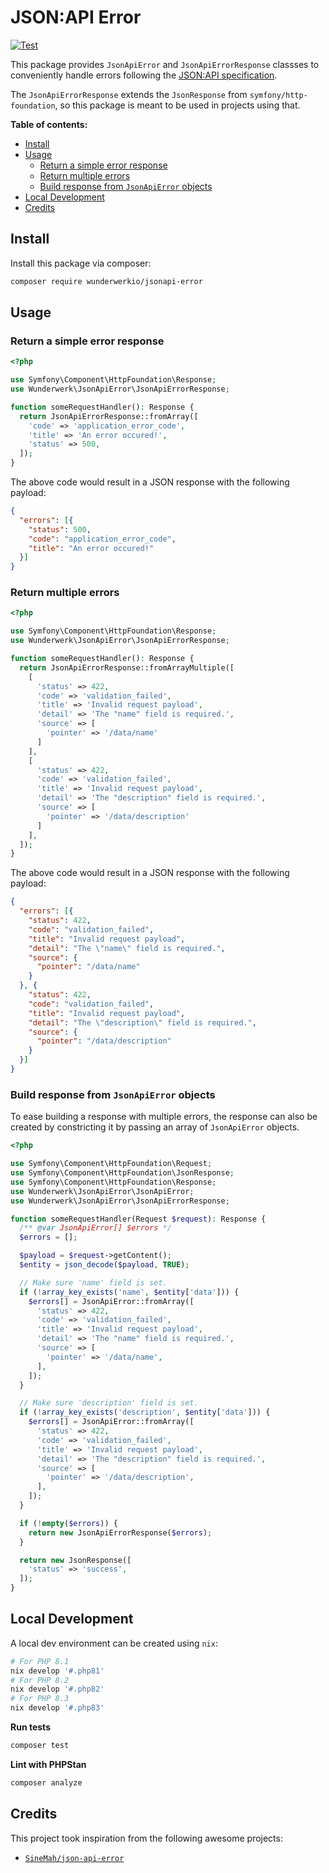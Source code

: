 # JSON:API Error 
[![Test](https://github.com/wunderwerkio/jsonapi-error/actions/workflows/main.yml/badge.svg)](https://github.com/wunderwerkio/jsonapi-error/actions/workflows/main.yml)

This package provides `JsonApiError` and `JsonApiErrorResponse` classses to conveniently handle errors following the [JSON:API specification](https://jsonapi.org/format/#errors).

The `JsonApiErrorResponse` extends the `JsonResponse` from `symfony/http-foundation`, so this package is meant to be used in projects using that.

**Table of contents:**
- [Install](#install)
- [Usage](#usage)
    - [Return a simple error response](#return-a-simple-error-response)
    - [Return multiple errors](#return-multiple-errors)
    - [Build response from `JsonApiError` objects](#build-response-from-jsonapierror-objects)
- [Local Development](#local-development)
- [Credits](#credits)

## Install

Install this package via composer:

```bash
composer require wunderwerkio/jsonapi-error
```

## Usage

### Return a simple error response

```php
<?php

use Symfony\Component\HttpFoundation\Response;
use Wunderwerk\JsonApiError\JsonApiErrorResponse;

function someRequestHandler(): Response {
  return JsonApiErrorResponse::fromArray([
    'code' => 'application_error_code',
    'title' => 'An error occured!',
    'status' => 500,
  ]);
}
```

The above code would result in a JSON response with the following payload:

```json
{
  "errors": [{
    "status": 500,
    "code": "application_error_code",
    "title": "An error occured!"
  }]
}
```

### Return multiple errors

```php
<?php

use Symfony\Component\HttpFoundation\Response;
use Wunderwerk\JsonApiError\JsonApiErrorResponse;

function someRequestHandler(): Response {
  return JsonApiErrorResponse::fromArrayMultiple([
    [
      'status' => 422,
      'code' => 'validation_failed',
      'title' => 'Invalid request payload',
      'detail' => 'The "name" field is required.',
      'source' => [
        'pointer' => '/data/name'
      ]
    ],
    [
      'status' => 422,
      'code' => 'validation_failed',
      'title' => 'Invalid request payload',
      'detail' => 'The "description" field is required.',
      'source' => [
        'pointer' => '/data/description'
      ]
    ],
  ]);
}
```

The above code would result in a JSON response with the following payload:

```json
{
  "errors": [{
    "status": 422,
    "code": "validation_failed",
    "title": "Invalid request payload",
    "detail": "The \"name\" field is required.",
    "source": {
      "pointer": "/data/name"
    }
  }, {
    "status": 422,
    "code": "validation_failed",
    "title": "Invalid request payload",
    "detail": "The \"description\" field is required.",
    "source": {
      "pointer": "/data/description"
    }
  }]
}
```

### Build response from `JsonApiError` objects

To ease building a response with multiple errors, the response can also be created by constricting it by
passing an array of `JsonApiError` objects.

```php
<?php

use Symfony\Component\HttpFoundation\Request;
use Symfony\Component\HttpFoundation\JsonResponse;
use Symfony\Component\HttpFoundation\Response;
use Wunderwerk\JsonApiError\JsonApiError;
use Wunderwerk\JsonApiError\JsonApiErrorResponse;

function someRequestHandler(Request $request): Response {
  /** @var JsonApiError[] $errors */
  $errors = [];

  $payload = $request->getContent();
  $entity = json_decode($payload, TRUE);

  // Make sure 'name' field is set.
  if (!array_key_exists('name', $entity['data'])) {
    $errors[] = JsonApiError::fromArray([
      'status' => 422,
      'code' => 'validation_failed',
      'title' => 'Invalid request payload',
      'detail' => 'The "name" field is required.',
      'source' => [
        'pointer' => '/data/name',
      ],
    ]);
  }

  // Make sure 'description' field is set.
  if (!array_key_exists('description', $entity['data'])) {
    $errors[] = JsonApiError::fromArray([
      'status' => 422,
      'code' => 'validation_failed',
      'title' => 'Invalid request payload',
      'detail' => 'The "description" field is required.',
      'source' => [
        'pointer' => '/data/description',
      ],
    ]);
  }

  if (!empty($errors)) {
    return new JsonApiErrorResponse($errors);
  }

  return new JsonResponse([
    'status' => 'success',
  ]);
}
```

## Local Development

A local dev environment can be created using `nix`:

```bash
# For PHP 8.1
nix develop '#.php81'
# For PHP 8.2
nix develop '#.php82'
# For PHP 8.3
nix develop '#.php83'
```

**Run tests**

```bash
composer test
```

**Lint with PHPStan**

```bash
composer analyze
```

## Credits

This project took inspiration from the following awesome projects:

- [`SineMah/json-api-error`](https://github.com/SineMah/json-api-error)
